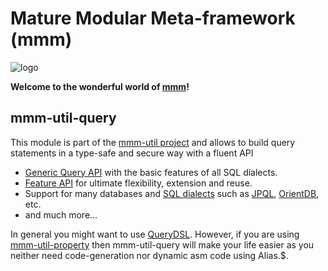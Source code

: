 # Mature Modular Meta-framework (mmm)

![logo](https://raw.github.com/m-m-m/mmm/master/src/site/resources/images/logo.png)

**Welcome to the wonderful world of [mmm](http://m-m-m.sourceforge.net/index.html)!**

## mmm-util-query

This module is part of the [mmm-util project](../README.md) and allows to build query statements in a type-safe and secure way with a fluent API
* [Generic Query API](http://m-m-m.github.io/maven/apidocs/net/sf/mmm/util/query/api/package-summary.html#package.description) with the basic features of all SQL dialects.
* [Feature API](http://m-m-m.github.io/maven/apidocs/net/sf/mmm/util/query/api/feature/package-summary.html#package.description) for ultimate flexibility, extension and reuse.
* Support for many databases and [SQL dialects](http://m-m-m.github.io/maven/apidocs/net/sf/mmm/util/query/base/statement/SqlDialect.html) such as [JPQL](http://m-m-m.github.io/maven/apidocs/net/sf/mmm/util/query/api/statement/jpql/package-summary.html#package.description), [OrientDB](http://m-m-m.github.io/maven/apidocs/net/sf/mmm/util/query/api/orientdb/package-summary.html#package.description), etc.
* and much more...

In general you might want to use [QueryDSL](http://www.querydsl.com/).
However, if you are using [mmm-util-property](../mmm-util-property/README.md) then mmm-util-query will make your life easier as you neither need code-generation nor dynamic asm code using Alias.$.